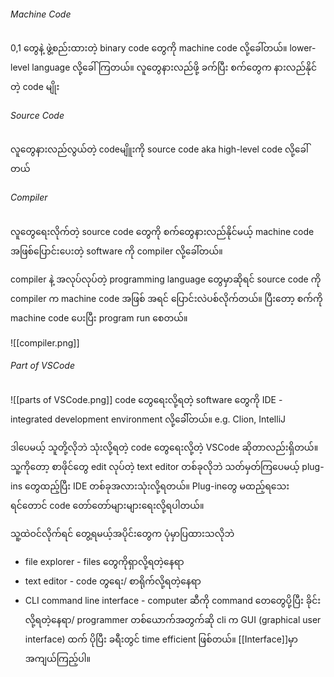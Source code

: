 
###### Machine Code

0,1 တွေနဲ့ ဖွဲ့စည်းထားတဲ့ binary code တွေကို machine code လို့ခေါ်တယ်။ lower-level language လို့ခေါ်ကြတယ်။ လူတွေနားလည်ဖို့ ခက်ပြီး စက်တွေက နားလည်နိုင်တဲ့ code မျိုး

###### Source Code

လူတွေနားလည်လွယ်တဲ့ codeမျိူးကို source code aka high-level code လို့ခေါ်တယ်

###### Compiler

လူတွေရေးလိုက်တဲ့ source code တွေကို စက်တွေနားလည်နိုင်မယ့် machine code အဖြစ်ပြောင်းပေးတဲ့ software ကို compiler လို့ခေါ်တယ်။

compiler နဲ့ အလုပ်လုပ်တဲ့ programming language တွေမှာဆိုရင် source code ကို compiler က machine code အဖြစ် အရင် ပြောင်းလဲပစ်လိုက်တယ်။ ပြီးတော့ စက်ကို machine code ပေးပြီး program run စေတယ်။

![[compiler.png]]

###### Part of VSCode

![[parts of VSCode.png]]
code တွေရေးလို့ရတဲ့ software တွေကို IDE - integrated development environment လို့ခေါ််တယ်။ e.g. Clion, IntelliJ

ဒါပေမယ့် သူတို့လိုဘဲ သုံးလို့ရတဲ့ code တွေရေးလို့တဲ့ VSCode ဆိုတာလည်းရှိတယ်။ သူ့ကိုတော့ စာဖိုင်တွေ edit လုပ်တဲ့ text editor တစ်ခုလိုဘဲ သတ်မှတ်ကြပေမယ့် plug-ins တွေထည့်ပြီး IDE တစ်ခုအလားသုံးလို့ရတယ်။ Plug-inတွေ မထည့်ရသေးရင်တောင် code တော်တော်များများရေးလို့ရပါတယ်။ 

သူ့ထဲဝင်လိုက်ရင် တွေ့ရမယ့်အပိုင်းတွေက ပုံမှာပြထားသလိုဘဲ
- file explorer - files တွေကိုရှာလို့ရတဲ့နေရာ
- text editor - code တွရေး/ စာရိုက်လို့ရတဲ့နေရာ
- CLI command line interface - computer ဆီကို command တေတွေပို့ပြီး ခိုင်းလို့ရတဲ့နေရာ/ programmer တစ်ယောက်အတွက်ဆို cli က GUI (graphical user interface) ထက် ပိုပြီး ခရီးတွင် time efficient ဖြစ်တယ်။ [[Interface]]မှာ အကျယ်ကြည့်ပါ။

